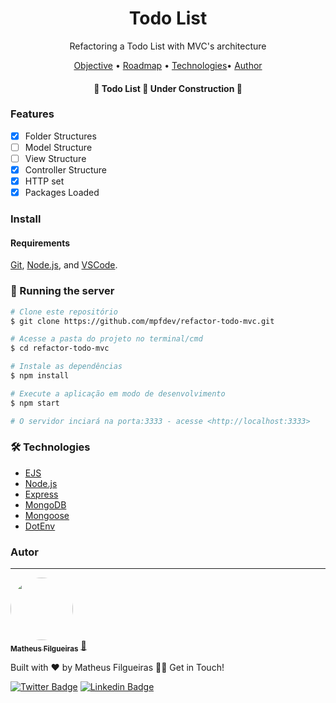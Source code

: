 <h1 align="center">Todo List</h1>

<p align="center">Refactoring a Todo List with MVC's architecture</p>

<p align="center">
 <a href="#objetivo">Objective</a> •
 <a href="#roadmap">Roadmap</a> • 
 <a href="#tecnologias">Technologies</a>• 
 <a href="#autor">Author</a>
</p>

<h4 align="center"> 
	🚧  Todo List 📑 Under Construction  🚧
</h4>

### Features

- [x] Folder Structures
- [ ] Model Structure
- [ ] View Structure
- [x] Controller Structure
- [x] HTTP set
- [x] Packages Loaded

### Install

#### Requirements

[Git](https://git-scm.com), [Node.js](https://nodejs.org/en/), and [VSCode](https://code.visualstudio.com/).

### 🎲 Running the server

```bash
# Clone este repositório
$ git clone https://github.com/mpfdev/refactor-todo-mvc.git

# Acesse a pasta do projeto no terminal/cmd
$ cd refactor-todo-mvc

# Instale as dependências
$ npm install

# Execute a aplicação em modo de desenvolvimento
$ npm start

# O servidor inciará na porta:3333 - acesse <http://localhost:3333>
```

### 🛠 Technologies

- [EJS](https://ejs.co/)
- [Node.js](https://nodejs.org/en/)
- [Express](https://expressjs.com/)
- [MongoDB](https://www.mongodb.com/)
- [Mongoose](https://mongoosejs.com/)
- [DotEnv](https://www.npmjs.com/package/dotenv)

### Autor

---

<a href="https://mpfdev.netlify.app">
 <img style="border-radius: 50%;" src="https://avatars.githubusercontent.com/u/3597634?v=4" width="100px;" alt=""/>
 <br />
 <sub><b>Matheus Filgueiras</b></sub></a> <a href="https://blog.rocketseat.com.br/author/thiago//" title="Rocketseat">🚀</a>

Built with ❤️ by Matheus Filgueiras 👋🏽 Get in Touch!

[![Twitter Badge](https://img.shields.io/badge/-@mpfdev-1ca0f1?style=flat-square&labelColor=1ca0f1&logo=twitter&logoColor=white&link=https://twitter.com/mpfdev)](https://twitter.com/mpfdev) [![Linkedin Badge](https://img.shields.io/badge/-Matheus-blue?style=flat-square&logo=Linkedin&logoColor=white&link=https://www.linkedin.com/in/matheus-filgueiras-dev/)](https://www.linkedin.com/in/matheus-filgueiras-dev/)
